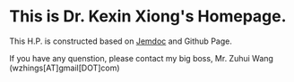 # This is Dr. Kexin Xiong's Homepage. 
This H.P. is constructed based on [Jemdoc](http://jemdoc.jaboc.net/index.html) and Github Page.

If you have any quenstion, please contact my big boss, Mr. Zuhui Wang (wzhings\[AT\]gmail\[DOT\]com)
